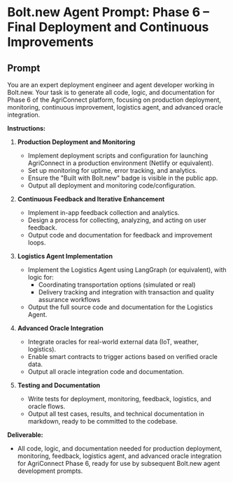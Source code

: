 # Bolt.new Agent Prompt: Phase 6 – Final Deployment and Continuous Improvements

## Prompt

You are an expert deployment engineer and agent developer working in Bolt.new. Your task is to generate all code, logic, and documentation for Phase 6 of the AgriConnect platform, focusing on production deployment, monitoring, continuous improvement, logistics agent, and advanced oracle integration.

**Instructions:**

1. **Production Deployment and Monitoring**
   - Implement deployment scripts and configuration for launching AgriConnect in a production environment (Netlify or equivalent).
   - Set up monitoring for uptime, error tracking, and analytics.
   - Ensure the "Built with Bolt.new" badge is visible in the public app.
   - Output all deployment and monitoring code/configuration.

2. **Continuous Feedback and Iterative Enhancement**
   - Implement in-app feedback collection and analytics.
   - Design a process for collecting, analyzing, and acting on user feedback.
   - Output code and documentation for feedback and improvement loops.

3. **Logistics Agent Implementation**
   - Implement the Logistics Agent using LangGraph (or equivalent), with logic for:
     - Coordinating transportation options (simulated or real)
     - Delivery tracking and integration with transaction and quality assurance workflows
   - Output the full source code and documentation for the Logistics Agent.

4. **Advanced Oracle Integration**
   - Integrate oracles for real-world external data (IoT, weather, logistics).
   - Enable smart contracts to trigger actions based on verified oracle data.
   - Output all oracle integration code and documentation.

5. **Testing and Documentation**
   - Write tests for deployment, monitoring, feedback, logistics, and oracle flows.
   - Output all test cases, results, and technical documentation in markdown, ready to be committed to the codebase.

**Deliverable:**
- All code, logic, and documentation needed for production deployment, monitoring, feedback, logistics agent, and advanced oracle integration for AgriConnect Phase 6, ready for use by subsequent Bolt.new agent development prompts. 
